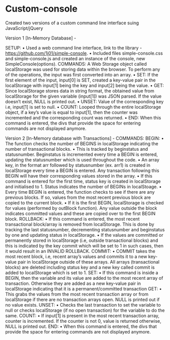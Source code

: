 # Custom-console

Created two versions of a custom command line interface suing JavaScript/jQuery

Version 1 [In-Memory Database] -

SETUP:
•	Used a web command line interface, link to the library - https://github.com/1j01/simple-console.
•	Included files simple-console.css and simple-console.js and created an instance of the console, new SimpleConsole(options).
COMMANDS:
A Web Storage object called localStorage was used for storing data within the browser.
To perform any of the operations, the input was first converted into an array.
•	SET: If the first element of the input, input[0] is SET, created a key-value pair in the localStorage with input[1] being the key and input[2] being the value.
•	GET: Since localStorage stores data in string format, the obtained value from localStorage for the given variable (input[1]) was JSON parsed. If the value doesn’t exist, NULL is printed out.
•	UNSET: Value of the corresponding key i.e, input[1] is set to null.
•	COUNT: Looped through the entire localStorage object, if a key’s value is equal to input[1], then the counter was incremented and the corresponding count was returned.
•	END: When this command is entered, the divs that provide the space for entering commands are not displayed anymore.

Version 2 [In-Memory database with Transactions] -
COMMANDS:
BEGIN: 
•	The function checks the number of BEGINS in localStorage indicating the number of transactional blocks. 
•	This is tracked by beginstatus and statusnumber. Beginstatus is incremented every time a BEGIN is entered, updating the statusnumber which is used throughout the code.
•	An array key, in the format arr followed by statusnumber (ex. arr1) is created in localStorage every time a BEGIN is entered. Any transaction following this BEGIN will have their corresponding values stored in the array.
•	If this command is entered for the first time, status key is created in localStorage and initialised to 1. Status indicates the number of BEGINs in localStoage.
•	Every time BEGIN is entered, the function checks to see if there are any previous blocks. If so, values from the most recent previous block are copied to the current block.
•	If it is the first BEGIN, localStorage is checked for values (performed by outBlock function). Any value outside the block indicates committed values and these are copied over to the first BEGIN block.
ROLLBACK:
•	If this command is entered, the most recent transactional block/array is removed from localStorage. This is done by tracking the last statusnumber, decrementing statusnumber and beginstatus by one and updating status in localStorage.
•	If the values are committed or permanently stored in localStorage (i.e, outside transactional blocks) and this is indicated by the key commit which will be set to 1 in such cases, then it would result in an INVALID ROLLBACK.
COMMIT:
•	COMMIT takes the most recent block, i.e, recent array’s values and commits it to a new key-value pair in localStorage outside of these arrays. All arrays (transactional blocks) are deleted including status key and a new key called commit is added to localStorage which is set to 1.
SET:
•	If this command is inside a BEGIN, then the variable and its value are added to the most recent array of transaction. Otherwise they are added as a new key-value pair in localStorage indicating that it is a permanent/committed transaction
GET:
•	This grabs the values from the most recent transaction array or from localStorage if there are no transaction arrays open. NULL is printed out if no value exists.
UNSET:
•	Checks the last transaction to set the variable to null or checks localStorage (if no open transaction) for the variable to do the same.
COUNT:
•	If input[1] is present in the most recent transaction array, counter is incremented. If the counter is not 0, value is returned otherwise, NULL is printed out.
END:
•	When this command is entered, the divs that provide the space for entering commands are not displayed anymore.
